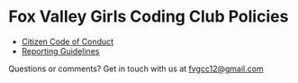 Fox Valley Girls Coding Club Policies
========

* [Citizen Code of Conduct](citizen_code_of_conduct.md)
* [Reporting Guidelines](reporting_guidelines.md)

Questions or comments? Get in touch with us at fvgcc12@gmail.com
